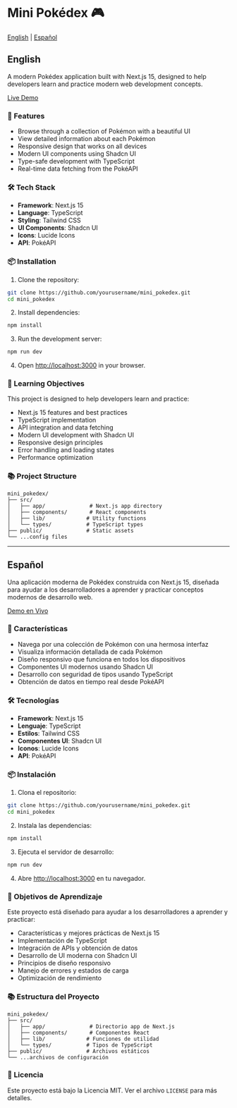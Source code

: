 # Mini Pokédex 🎮

[English](#english) | [Español](#español)

## English

A modern Pokédex application built with Next.js 15, designed to help developers learn and practice modern web development concepts.

[Live Demo](https://mini-pokedex-kohl.vercel.app)

### 🚀 Features

- Browse through a collection of Pokémon with a beautiful UI
- View detailed information about each Pokémon
- Responsive design that works on all devices
- Modern UI components using Shadcn UI
- Type-safe development with TypeScript
- Real-time data fetching from the PokéAPI

### 🛠️ Tech Stack

- **Framework**: Next.js 15
- **Language**: TypeScript
- **Styling**: Tailwind CSS
- **UI Components**: Shadcn UI
- **Icons**: Lucide Icons
- **API**: PokéAPI

### 📦 Installation

1. Clone the repository:
```bash
git clone https://github.com/yourusername/mini_pokedex.git
cd mini_pokedex
```

2. Install dependencies:
```bash
npm install
```

3. Run the development server:
```bash
npm run dev
```

4. Open [http://localhost:3000](http://localhost:3000) in your browser.

### 🎯 Learning Objectives

This project is designed to help developers learn and practice:

- Next.js 15 features and best practices
- TypeScript implementation
- API integration and data fetching
- Modern UI development with Shadcn UI
- Responsive design principles
- Error handling and loading states
- Performance optimization

### 📚 Project Structure

```
mini_pokedex/
├── src/
│   ├── app/              # Next.js app directory
│   ├── components/       # React components
│   ├── lib/             # Utility functions
│   └── types/           # TypeScript types
├── public/              # Static assets
└── ...config files
```

---

## Español

Una aplicación moderna de Pokédex construida con Next.js 15, diseñada para ayudar a los desarrolladores a aprender y practicar conceptos modernos de desarrollo web.

[Demo en Vivo](https://mini-pokedex-kohl.vercel.app)

### 🚀 Características

- Navega por una colección de Pokémon con una hermosa interfaz
- Visualiza información detallada de cada Pokémon
- Diseño responsivo que funciona en todos los dispositivos
- Componentes UI modernos usando Shadcn UI
- Desarrollo con seguridad de tipos usando TypeScript
- Obtención de datos en tiempo real desde PokéAPI

### 🛠️ Tecnologías

- **Framework**: Next.js 15
- **Lenguaje**: TypeScript
- **Estilos**: Tailwind CSS
- **Componentes UI**: Shadcn UI
- **Iconos**: Lucide Icons
- **API**: PokéAPI

### 📦 Instalación

1. Clona el repositorio:
```bash
git clone https://github.com/yourusername/mini_pokedex.git
cd mini_pokedex
```

2. Instala las dependencias:
```bash
npm install
```

3. Ejecuta el servidor de desarrollo:
```bash
npm run dev
```

4. Abre [http://localhost:3000](http://localhost:3000) en tu navegador.

### 🎯 Objetivos de Aprendizaje

Este proyecto está diseñado para ayudar a los desarrolladores a aprender y practicar:

- Características y mejores prácticas de Next.js 15
- Implementación de TypeScript
- Integración de APIs y obtención de datos
- Desarrollo de UI moderna con Shadcn UI
- Principios de diseño responsivo
- Manejo de errores y estados de carga
- Optimización de rendimiento

### 📚 Estructura del Proyecto

```
mini_pokedex/
├── src/
│   ├── app/              # Directorio app de Next.js
│   ├── components/       # Componentes React
│   ├── lib/             # Funciones de utilidad
│   └── types/           # Tipos de TypeScript
├── public/              # Archivos estáticos
└── ...archivos de configuración
```

### 📝 Licencia

Este proyecto está bajo la Licencia MIT. Ver el archivo `LICENSE` para más detalles.
